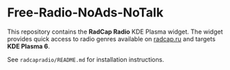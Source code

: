 # Free-Radio-NoAds-NoTalk

This repository contains the **RadCap Radio** KDE Plasma widget. The widget
provides quick access to radio genres available on [radcap.ru](http://radcap.ru)
and targets **KDE Plasma 6**.

See `radcapradio/README.md` for installation instructions.
